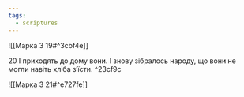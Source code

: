 ```yaml
---
tags:
  - scriptures
---
```


![[Марка 3 19#^3cbf4e]]

20 І приходять до дому вони. І знову зібралось народу, що вони не могли навіть хліба з’їсти. ^23cf9c

![[Марка 3 21#^e727fe]]